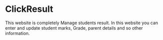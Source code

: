 # ClickResult
This website is completely Manage students result. In this website you can enter and update student marks, Grade, parent details and so other information. 
